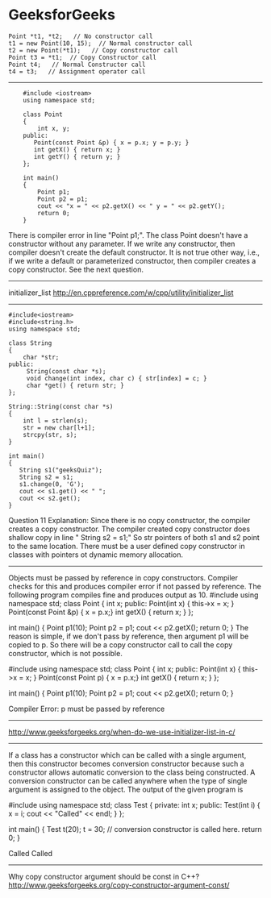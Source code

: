 # GeeksforGeeks

    Point *t1, *t2;   // No constructor call
    t1 = new Point(10, 15);  // Normal constructor call
    t2 = new Point(*t1);   // Copy constructor call 
    Point t3 = *t1;  // Copy Constructor call
    Point t4;   // Normal Constructor call
    t4 = t3;   // Assignment operator call 


---------------------

        #include <iostream>
        using namespace std;

        class Point
        {
            int x, y;
        public:
           Point(const Point &p) { x = p.x; y = p.y; }
           int getX() { return x; }
           int getY() { return y; }
        };

        int main()
        {
            Point p1;
            Point p2 = p1;
            cout << "x = " << p2.getX() << " y = " << p2.getY();
            return 0;
        }


There is compiler error in line "Point p1;". The class Point doesn't have a constructor without any parameter. If we write any constructor, then compiler doesn't create the default constructor. It is not true other way, i.e., if we write a default or parameterized constructor, then compiler creates a copy constructor. See the next question.

-----------------------

initializer_list
http://en.cppreference.com/w/cpp/utility/initializer_list


--------------------

    #include<iostream>
    #include<string.h>
    using namespace std;

    class String
    {
        char *str;
    public:
         String(const char *s);
         void change(int index, char c) { str[index] = c; }
         char *get() { return str; }
    };

    String::String(const char *s)
    {
        int l = strlen(s);
        str = new char[l+1];
        strcpy(str, s);
    }

    int main()
    {
       String s1("geeksQuiz");
       String s2 = s1;
       s1.change(0, 'G');
       cout << s1.get() << " ";
       cout << s2.get();
    }

Question 11 Explanation: 
Since there is no copy constructor, the compiler creates a copy constructor. The compiler created copy constructor does shallow copy in line " String s2 = s1;" So str pointers of both s1 and s2 point to the same location. There must be a user defined copy constructor in classes with pointers ot dynamic memory allocation.

------------------

Objects must be passed by reference in copy constructors. Compiler checks for this and produces compiler error if not passed by reference. The following program compiles fine and produces output as 10.
#include <iostream >
using namespace std;
class Point {
    int x;
public:
    Point(int x) { this->x = x; }
    Point(const Point &p) { x = p.x;}
    int getX() { return x; }
};

int main()
{
   Point p1(10);
   Point p2 = p1;
   cout << p2.getX();
   return 0;
}
The reason is simple, if we don't pass by reference, then argument p1 will be copied to p. So there will be a copy constructor call to call the copy constructor, which is not possible.



#include<iostream>
using namespace std;
class Point {
    int x;
public:
    Point(int x) { this->x = x; }
    Point(const Point p) { x = p.x;}
    int getX() { return x; }
};

int main()
{
   Point p1(10);
   Point p2 = p1;
   cout << p2.getX();
   return 0;
}

Compiler Error: p must be passed by reference

--------------


http://www.geeksforgeeks.org/when-do-we-use-initializer-list-in-c/



---------------------------


If a class has a constructor which can be called with a single argument, then this constructor becomes conversion constructor because such a constructor allows automatic conversion to the class being constructed. A conversion constructor can be called anywhere when the type of single argument is assigned to the object. The output of the given program is

#include <iostream>
using namespace std;
class Test
{
private:
    int x;
public:
    Test(int i)
    {
        x = i;
        cout << "Called" << endl;
    }
};

int main()
{
    Test t(20);
    t = 30; // conversion constructor is called here.
    return 0;
}


Called
Called


-------------------

Why copy constructor argument should be const in C++?
http://www.geeksforgeeks.org/copy-constructor-argument-const/




